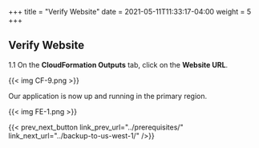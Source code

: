 +++
title = "Verify Website"
date =  2021-05-11T11:33:17-04:00
weight = 5
+++

## Verify Website

1.1 On the **CloudFormation Outputs** tab, click on the **Website URL**.

{{< img CF-9.png >}}

Our application is now up and running in the primary region.

{{< img FE-1.png >}}

{{< prev_next_button link_prev_url="../prerequisites/" link_next_url="../backup-to-us-west-1/" />}}